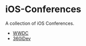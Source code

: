 # iOS-Conferences
A collection of iOS Conferences.

* [WWDC](https://developer.apple.com/wwdc/)
* [360iDev](http://360idev.com/)
